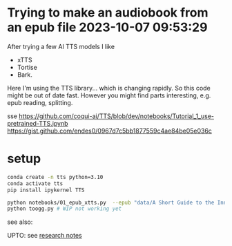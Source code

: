# Trying to make an audiobook from an epub file 2023-10-07 09:53:29

After trying a few AI TTS models I like
- xTTS
- Tortise
- Bark.

Here I'm using the TTS library... which is changing rapidly. So this code might be out of date fast. However you might find parts interesting, e.g. epub reading, splitting.





sse https://github.com/coqui-ai/TTS/blob/dev/notebooks/Tutorial_1_use-pretrained-TTS.ipynb
https://gist.github.com/endes0/0967d7c5bb1877559c4ae84be05e036c

# setup

```sh
conda create -n tts python=3.10       
conda activate tts       
pip install ipykernel TTS               

python notebooks/01_epub_xtts.py  --epub "data/A Short Guide to the Inner Citadel - Massimo Pigliucci.epub" --out short_guide_inner_citadel
python toogg.py # WIP not working yet
```

see also:



UPTO: see [research notes](./research_notes.md)
